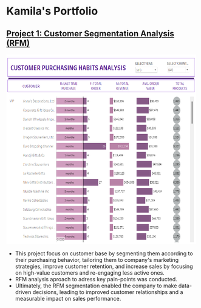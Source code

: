 # Kamila's Portfolio

## [Project 1: Customer Segmentation Analysis (RFM)](https://github.com/slxkv/Customer-Segmentation-Analysis)


<img src="Images/tableau1.png" width="500" height="500">

- This project focus on customer base by segmenting them according to their purchasing behavior, tailoring them to company's marketing strategies, improve customer retention, and increase sales by focusing on high-value customers and re-engaging less active ones.
- RFM analysis aproach to adress key pain-points was conducted.
- Ultimately, the RFM segmentation enabled the company to make data-driven decisions, leading to improved customer relationships and a measurable impact on sales performance.
